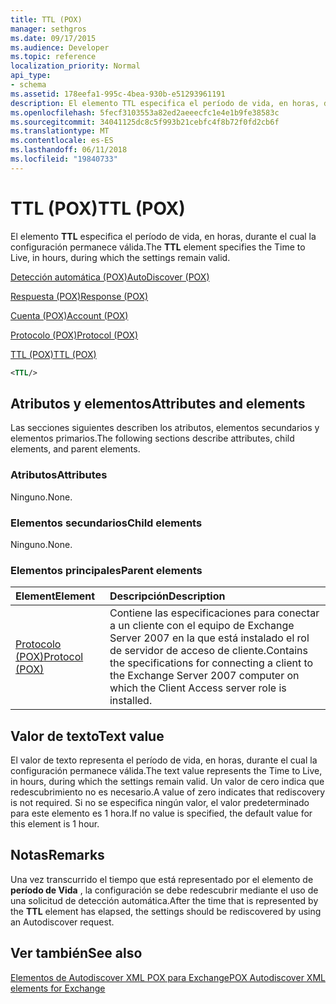 ```yaml
---
title: TTL (POX)
manager: sethgros
ms.date: 09/17/2015
ms.audience: Developer
ms.topic: reference
localization_priority: Normal
api_type:
- schema
ms.assetid: 178eefa1-995c-4bea-930b-e51293961191
description: El elemento TTL especifica el período de vida, en horas, durante el cual la configuración permanece válida.
ms.openlocfilehash: 5fecf3103553a82ed2aeeecfc1e4e1b9fe38583c
ms.sourcegitcommit: 34041125dc8c5f993b21cebfc4f8b72f0fd2cb6f
ms.translationtype: MT
ms.contentlocale: es-ES
ms.lasthandoff: 06/11/2018
ms.locfileid: "19840733"
---
```

# <a name="ttl-pox"></a><span data-ttu-id="e7714-103">TTL (POX)</span><span class="sxs-lookup"><span data-stu-id="e7714-103">TTL (POX)</span></span>

<span data-ttu-id="e7714-104">El elemento **TTL** especifica el período de vida, en horas, durante el cual la configuración permanece válida.</span><span class="sxs-lookup"><span data-stu-id="e7714-104">The **TTL** element specifies the Time to Live, in hours, during which the settings remain valid.</span></span> 
  
[<span data-ttu-id="e7714-105">Detección automática (POX)</span><span class="sxs-lookup"><span data-stu-id="e7714-105">AutoDiscover (POX)</span></span>](autodiscover-pox.md)
  
[<span data-ttu-id="e7714-106">Respuesta (POX)</span><span class="sxs-lookup"><span data-stu-id="e7714-106">Response (POX)</span></span>](response-pox.md)
  
[<span data-ttu-id="e7714-107">Cuenta (POX)</span><span class="sxs-lookup"><span data-stu-id="e7714-107">Account (POX)</span></span>](account-pox.md)
  
[<span data-ttu-id="e7714-108">Protocolo (POX)</span><span class="sxs-lookup"><span data-stu-id="e7714-108">Protocol (POX)</span></span>](protocol-pox.md)
  
[<span data-ttu-id="e7714-109">TTL (POX)</span><span class="sxs-lookup"><span data-stu-id="e7714-109">TTL (POX)</span></span>](ttl-pox.md)
  
```xml
<TTL/>
```

## <a name="attributes-and-elements"></a><span data-ttu-id="e7714-110">Atributos y elementos</span><span class="sxs-lookup"><span data-stu-id="e7714-110">Attributes and elements</span></span>

<span data-ttu-id="e7714-111">Las secciones siguientes describen los atributos, elementos secundarios y elementos primarios.</span><span class="sxs-lookup"><span data-stu-id="e7714-111">The following sections describe attributes, child elements, and parent elements.</span></span>
  
### <a name="attributes"></a><span data-ttu-id="e7714-112">Atributos</span><span class="sxs-lookup"><span data-stu-id="e7714-112">Attributes</span></span>

<span data-ttu-id="e7714-113">Ninguno.</span><span class="sxs-lookup"><span data-stu-id="e7714-113">None.</span></span>
  
### <a name="child-elements"></a><span data-ttu-id="e7714-114">Elementos secundarios</span><span class="sxs-lookup"><span data-stu-id="e7714-114">Child elements</span></span>

<span data-ttu-id="e7714-115">Ninguno.</span><span class="sxs-lookup"><span data-stu-id="e7714-115">None.</span></span>
  
### <a name="parent-elements"></a><span data-ttu-id="e7714-116">Elementos principales</span><span class="sxs-lookup"><span data-stu-id="e7714-116">Parent elements</span></span>

|<span data-ttu-id="e7714-117">**Element**</span><span class="sxs-lookup"><span data-stu-id="e7714-117">**Element**</span></span>|<span data-ttu-id="e7714-118">**Descripción**</span><span class="sxs-lookup"><span data-stu-id="e7714-118">**Description**</span></span>|
|:-----|:-----|
|[<span data-ttu-id="e7714-119">Protocolo (POX)</span><span class="sxs-lookup"><span data-stu-id="e7714-119">Protocol (POX)</span></span>](protocol-pox.md) <br/> |<span data-ttu-id="e7714-120">Contiene las especificaciones para conectar a un cliente con el equipo de Exchange Server 2007 en la que está instalado el rol de servidor de acceso de cliente.</span><span class="sxs-lookup"><span data-stu-id="e7714-120">Contains the specifications for connecting a client to the Exchange Server 2007 computer on which the Client Access server role is installed.</span></span>  <br/> |
   
## <a name="text-value"></a><span data-ttu-id="e7714-121">Valor de texto</span><span class="sxs-lookup"><span data-stu-id="e7714-121">Text value</span></span>

<span data-ttu-id="e7714-122">El valor de texto representa el período de vida, en horas, durante el cual la configuración permanece válida.</span><span class="sxs-lookup"><span data-stu-id="e7714-122">The text value represents the Time to Live, in hours, during which the settings remain valid.</span></span> <span data-ttu-id="e7714-123">Un valor de cero indica que redescubrimiento no es necesario.</span><span class="sxs-lookup"><span data-stu-id="e7714-123">A value of zero indicates that rediscovery is not required.</span></span> <span data-ttu-id="e7714-124">Si no se especifica ningún valor, el valor predeterminado para este elemento es 1 hora.</span><span class="sxs-lookup"><span data-stu-id="e7714-124">If no value is specified, the default value for this element is 1 hour.</span></span>
  
## <a name="remarks"></a><span data-ttu-id="e7714-125">Notas</span><span class="sxs-lookup"><span data-stu-id="e7714-125">Remarks</span></span>

<span data-ttu-id="e7714-126">Una vez transcurrido el tiempo que está representado por el elemento de **período de Vida** , la configuración se debe redescubrir mediante el uso de una solicitud de detección automática.</span><span class="sxs-lookup"><span data-stu-id="e7714-126">After the time that is represented by the **TTL** element has elapsed, the settings should be rediscovered by using an Autodiscover request.</span></span> 
  
## <a name="see-also"></a><span data-ttu-id="e7714-127">Ver también</span><span class="sxs-lookup"><span data-stu-id="e7714-127">See also</span></span>



[<span data-ttu-id="e7714-128">Elementos de Autodiscover XML POX para Exchange</span><span class="sxs-lookup"><span data-stu-id="e7714-128">POX Autodiscover XML elements for Exchange</span></span>](pox-autodiscover-xml-elements-for-exchange.md)

